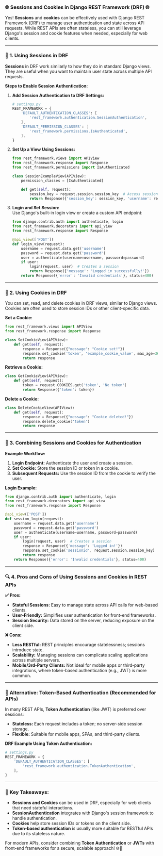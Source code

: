 ### 🌐 **Sessions and Cookies in Django REST Framework (DRF)** 🌐  

Yes! **Sessions** and **cookies** can be effectively used with Django REST Framework (DRF) to manage user authentication and state across API requests. While REST APIs are often stateless, you can still leverage Django's session and cookie features when needed, especially for web clients.

---

### 🔄 **1. Using Sessions in DRF**  

**Sessions** in DRF work similarly to how they do in standard Django views. They are useful when you want to maintain user state across multiple API requests.

**Steps to Enable Session Authentication:**

1. **Add Session Authentication to DRF Settings:**  
   ```python
   # settings.py
   REST_FRAMEWORK = {
       'DEFAULT_AUTHENTICATION_CLASSES': [
           'rest_framework.authentication.SessionAuthentication',
       ],
       'DEFAULT_PERMISSION_CLASSES': [
           'rest_framework.permissions.IsAuthenticated',
       ],
   }
   ```

2. **Set Up a View Using Sessions:**  
   ```python
   from rest_framework.views import APIView
   from rest_framework.response import Response
   from rest_framework.permissions import IsAuthenticated

   class SessionExampleView(APIView):
       permission_classes = [IsAuthenticated]

       def get(self, request):
           session_key = request.session.session_key  # Access session data
           return Response({'session_key': session_key, 'username': request.user.username})
   ```

3. **Login and Set Session:**  
   Use Django's built-in login view or create a custom API endpoint:
   ```python
   from django.contrib.auth import authenticate, login
   from rest_framework.decorators import api_view
   from rest_framework.response import Response

   @api_view(['POST'])
   def login_view(request):
       username = request.data.get('username')
       password = request.data.get('password')
       user = authenticate(username=username, password=password)
       if user:
           login(request, user)  # Creates a session
           return Response({'message': 'Logged in successfully!'})
       return Response({'error': 'Invalid credentials'}, status=400)
   ```

---

### 🍪 **2. Using Cookies in DRF**  

You can set, read, and delete cookies in DRF views, similar to Django views. Cookies are often used to store session IDs or other client-specific data.

**Set a Cookie:**  
```python
from rest_framework.views import APIView
from rest_framework.response import Response

class SetCookieView(APIView):
    def get(self, request):
        response = Response({"message": "Cookie set!"})
        response.set_cookie('token', 'example_cookie_value', max_age=3600)
        return response
```

**Retrieve a Cookie:**  
```python
class GetCookieView(APIView):
    def get(self, request):
        token = request.COOKIES.get('token', 'No token')
        return Response({"token": token})
```

**Delete a Cookie:**  
```python
class DeleteCookieView(APIView):
    def get(self, request):
        response = Response({"message": "Cookie deleted!"})
        response.delete_cookie('token')
        return response
```

---

### 🔐 **3. Combining Sessions and Cookies for Authentication**  

**Example Workflow:**
1. **Login Endpoint:** Authenticate the user and create a session.
2. **Set Cookie:** Store the session ID or token in a cookie.
3. **Subsequent Requests:** Use the session ID from the cookie to verify the user.

**Login Example:**
```python
from django.contrib.auth import authenticate, login
from rest_framework.decorators import api_view
from rest_framework.response import Response

@api_view(['POST'])
def session_login(request):
    username = request.data.get('username')
    password = request.data.get('password')
    user = authenticate(username=username, password=password)
    if user:
        login(request, user)  # Creates a session
        response = Response({'message': 'Logged in!'})
        response.set_cookie('sessionid', request.session.session_key)
        return response
    return Response({'error': 'Invalid credentials'}, status=400)
```

---

### 🔍 **4. Pros and Cons of Using Sessions and Cookies in REST APIs**  

**✅ Pros:**  
- **Stateful Sessions:** Easy to manage state across API calls for web-based clients.
- **User-Friendly:** Simplifies user authentication for front-end frameworks.
- **Session Security:** Data stored on the server, reducing exposure on the client side.

**❌ Cons:**  
- **Less RESTful:** REST principles encourage statelessness; sessions introduce state.
- **Scalability:** Managing sessions can complicate scaling applications across multiple servers.
- **Mobile/3rd-Party Clients:** Not ideal for mobile apps or third-party integrations, where token-based authentication (e.g., JWT) is more common.

---

### 🚀 **Alternative: Token-Based Authentication (Recommended for APIs)**  
In many REST APIs, **Token Authentication** (like JWT) is preferred over sessions:
- **Stateless:** Each request includes a token; no server-side session storage.
- **Flexible:** Suitable for mobile apps, SPAs, and third-party clients.

**DRF Example Using Token Authentication:**  
```python
# settings.py
REST_FRAMEWORK = {
    'DEFAULT_AUTHENTICATION_CLASSES': [
        'rest_framework.authentication.TokenAuthentication',
    ],
}
```

---

### 🎯 **Key Takeaways:**  
- **Sessions and Cookies** can be used in DRF, especially for web clients that need stateful interactions.
- **SessionAuthentication** integrates with Django's session framework to handle authentication.
- **Cookies** help store session IDs or tokens on the client side.
- **Token-based authentication** is usually more suitable for RESTful APIs due to its stateless nature.

For modern APIs, consider combining **Token Authentication** or **JWTs** with front-end frameworks for a secure, scalable approach! 🌐🔐